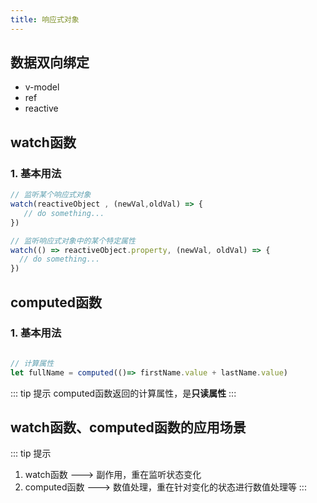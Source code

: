 ```yaml
---
title: 响应式对象
---
```


## 数据双向绑定
- v-model
- ref
- reactive

## watch函数
### 1. 基本用法
```javascript
// 监听某个响应式对象
watch(reactiveObject , (newVal,oldVal) => {
   // do something...
})

// 监听响应式对象中的某个特定属性
watch(() => reactiveObject.property, (newVal, oldVal) => {
  // do something...
})
```

## computed函数

### 1. 基本用法

```javascript

// 计算属性
let fullName = computed(()=> firstName.value + lastName.value)

```

::: tip 提示
computed函数返回的计算属性，是**只读属性**
:::

## watch函数、computed函数的应用场景

::: tip 提示
1. watch函数 ---> 副作用，重在监听状态变化
2. computed函数 ---> 数值处理，重在针对变化的状态进行数值处理等
:::